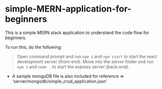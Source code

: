 # simple-MERN-application-for-beginners

This is a simple MERN stack application to understand the code flow for beginners.

To run this, do the following:
> Open command prompt and run `npm i` and `npm start` to start the react development server (front-end).
> Move into the server folder and run `npm i` and `node .` to start the express server (back-end).

* A sample mongoDB file is also included for reference => 'server/mongodb/simple_crud_application.json'